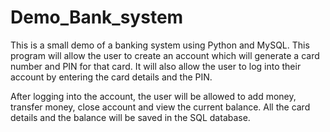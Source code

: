# Demo_Bank_system
This is a small demo of a banking system using Python and MySQL. This program will allow the user to create an account which will generate a card number and PIN for that card. It will also allow the user to log into their account by entering the card details and the PIN. 

After logging into the account, the user will be allowed to add money, transfer money, close account and view the current balance. All the card details and the balance will be saved in the SQL database.